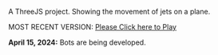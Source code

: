 A ThreeJS project. Showing the movement of jets on a plane. 

MOST RECENT VERSION: [Please Click here to Play](https://rawcdn.githack.com/alperenbutun/free-time-project/a25b863/index.html)

**April 15, 2024:** Bots are being developed.
